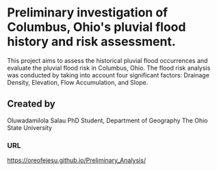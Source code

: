 # Preliminary investigation of Columbus, Ohio's pluvial flood history and risk assessment.

This project aims to assess the historical pluvial flood occurrences and evaluate the pluvial flood risk in Columbus, Ohio. The flood risk analysis was conducted by taking into account four significant factors: Drainage Density, Elevation, Flow Accumulation, and Slope.

## Created by 
Oluwadamilola Salau
PhD Student, Department of Geography 
The Ohio State University 

### URL 
https://oreofejesu.github.io/Preliminary_Analysis/
